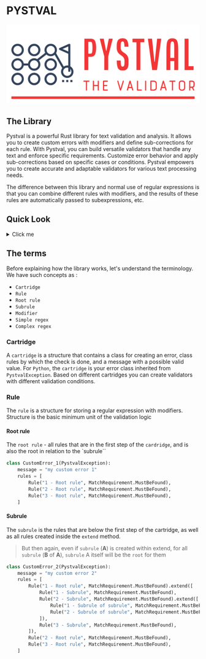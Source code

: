 # PYSTVAL

<p align="center">
  <kbd>
    <img src="docs/images/Color logo - no background.svg" alt="Logo" width="700"/>
  </kbd>
</p>



## The Library
Pystval is a powerful Rust library for text validation and analysis. It allows you to create custom errors with modifiers and define sub-corrections for each rule. With Pystval, you can build versatile validators that handle any text and enforce specific requirements. Customize error behavior and apply sub-corrections based on specific cases or conditions. Pystval empowers you to create accurate and adaptable validators for various text processing needs.

The difference between this library and normal use of regular expressions is that you can combine different rules with modifiers, and the results of these rules are automatically passed to subexpressions, etc.

## Quick Look
<details>
<summary>Click me</summary>

```python
from pystval import Rule, MatchRequirement, TemplateValidator, PystvalException


class ErrorInvalidFormat(PystvalException):
    message = ":: Invalid Format ::"
    rules = [
        # root rule
        Rule("(?i)abc.+\d+", MatchRequirement.MustBeFound).extend([
            # 1-subrule of root rule
            Rule("\d{3}-\d{4}-\d{2}", MatchRequirement.MustBeFound).extend([
                # 1-subrule of 1-subrule
                Rule("^\d{3}", MatchRequirement.MustBeFound).extend(
                    # 1-subrule of 1-subrule of 1-subrule
                    [Rule("[0-1][1-2][1-3]", MatchRequirement.MustBeFound)]),
                # 2-subrule of 1-subrule
                Rule("-", MatchRequirement.MustBeFound),
            ]),
        ])
    ]

# We get this class as an error because `MustNotBeFound` is specified, but we find in the text, at the very end of `12345`
class ErrorNumber(PystvalException):
    message = "Custom error with value : {num}"
    rules = [
        Rule(r"(?<num>\d+(?!\d|-|\s))", MatchRequirement.MustNotBeFound)
    ]


text = b"This is a complex text with aBc_122-4567-99 and def. The number is 12345"

# In the validator we load the cartridges, which will be used to check the data
validator = TemplateValidator([ErrorInvalidFormat, ErrorNumber])

# We get a list of errors based on those classes whose rules failed
list_error = validator.validate(text)

# errors
if list_error is not None:
    for error in list_error:
        try:
            raise error
        except PystvalException as e:

            # show a specific message based on the class
            print(e.report)
```
> OUTPUT: **Custom error with value : 12345**

</details>


## The terms
Before explaining how the library works, let's understand the terminology.
We have such concepts as : 
- `Cartridge`
- `Rule`
- `Root rule`
- `Subrule`
- `Modifier`
- `Simple regex`
- `Complex regex`

### Cartridge
A `cartridge` is a structure that contains a class for creating an error, class rules by which the check is done, and a message with a possible valid value. For `Python`, the `cartridge` is your error class inherited from `PystvalException`. Based on different cartridges you can create validators with different validation conditions.

### Rule
The `rule` is a structure for storing a regular expression with modifiers. Structure is the basic minimum unit of the validation logic

#### Root rule
The `root rule` - all rules that are in the first step of the `cardridge`, and is also the root in relation to the `subrule``

```python
class CustomError_1(PystvalException):
    message = "my custom error 1"
    rules = [
        Rule("1 - Root rule", MatchRequirement.MustBeFound),
        Rule("2 - Root rule", MatchRequirement.MustBeFound),
        Rule("3 - Root rule", MatchRequirement.MustBeFound),
    ]
```

#### Subrule
The `subrule` is the rules that are below the first step of the cartridge, as well as all rules created inside the `extend` method.
> But then again, even if `subrule` (**A**) is created within extend, for all `subrule` (**B** of **A**), `subrule` A itself will be the `root` for them

```python
class CustomError_2(PystvalException):
    message = "my custom error 2"
    rules = [
        Rule("1 - Root rule", MatchRequirement.MustBeFound).extend([
            Rule("1 - Subrule", MatchRequirement.MustBeFound),
            Rule("2 - Subrule", MatchRequirement.MustBeFound).extend([
                Rule("1 - Subrule of subrule", MatchRequirement.MustBeFound),
                Rule("2 - Subrule of subrule", MatchRequirement.MustBeFound),
            ]),
            Rule("3 - Subrule", MatchRequirement.MustBeFound),
        ]),
        Rule("2 - Root rule", MatchRequirement.MustBeFound),
        Rule("3 - Root rule", MatchRequirement.MustBeFound),
    ]
```